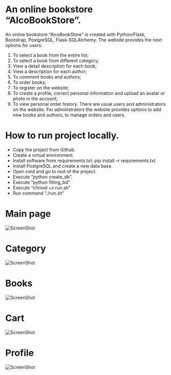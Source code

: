 # An online bookstore “AlcoBookStore”.
An online bookstore “AlcoBookStore” is created with Python/Flask, Bootstrap, PostgreSQL, Flask-SQLAlchemy.
The website provides the next options for users:
1. To select a book from the entire list; 
2. To select a book from different category;
3. View a detail description for each book; 
4. View a description for each author; 
5. To comment books and authors; 
6. To order books; 
7. To register on the website; 
8. To create a profile, correct personal information and upload an avatar or photo in the account; 
9. To view personal order history. 
There are usual users and administrators on the website. For administrators the website provides options to add new books and authors, to manage orders and users.

# How to run project locally.
- Copy the project from Github.
- Create a virtual environment.
- Install software from requirements.txt: 
 pip install –r requirements.txt
- Install PostgreSQL and create a new data base.
- Open cmd and go to root of the project.
- Execute “python create_db”.
- Execute “python filling_bd”.
- Execute “chmod +x run.sh”
- Run command “./run.sh”

# Main page
![ScreenShot](https://github.com/DmPolikarpov/book_store/tree/master/screenshots/main_page.png)

# Category
![ScreenShot](https://github.com/DmPolikarpov/book_store/tree/master/screenshots/category.png)

# Books
![ScreenShot](https://github.com/DmPolikarpov/book_store/tree/master/screenshots/books.png)

# Cart
![ScreenShot](https://github.com/DmPolikarpov/book_store/tree/master/screenshots/cart.png)

# Profile
![ScreenShot](https://github.com/DmPolikarpov/book_store/tree/master/screenshots/profile.png)

